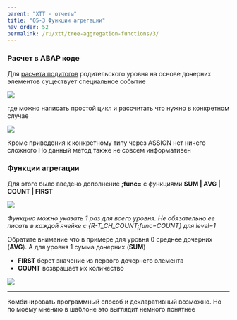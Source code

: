 ```yaml
---
parent: "XTT - отчеты"
title: "05-3 Функции агрегации"
nav_order: 52
permalink: /ru/xtt/tree-aggregation-functions/3/
---
```


### Расчет в ABAP коде
Для [расчета подитогов](../tree-group-by-fields/1/) родительского уровня на основе дочерних элементов существует специальное событие

![](https://raw.githubusercontent.com/wiki/bizhuka/xtt/img/05_fm_code_1.png)

где можно написать простой цикл и рассчитать что нужно в конкретном случае 

![](https://raw.githubusercontent.com/wiki/bizhuka/xtt/img/05_fm_code_2.png)

Кроме приведения к конкретному типу через ASSIGN нет ничего сложного
Но данный метод также не совсем информативен

### Функции агрегации
Для этого было введено дополнение **;func=** с функциями **SUM | AVG | COUNT | FIRST**

![](https://raw.githubusercontent.com/wiki/bizhuka/xtt/img/05_fm_templ_1.png)

_Функцию можно указать 1 раз для всего уровня. Не обязательно ее писать в каждой ячейке с {R-T_CH_COUNT;func=COUNT} для level=1_


Обратите внимание что в примере для уровня 0 среднее дочерних (**AVG**). А для уровня 1 сумма дочерних (**SUM**)

* **FIRST** берет значение из первого дочернего элемента
* **COUNT** возвращает их количество

![](https://raw.githubusercontent.com/wiki/bizhuka/xtt/img/05_fm_templ_2.png)

---
Комбинировать программный способ и декларативный возможно. Но по моему мнению в шаблоне это выглядит немного понятнее